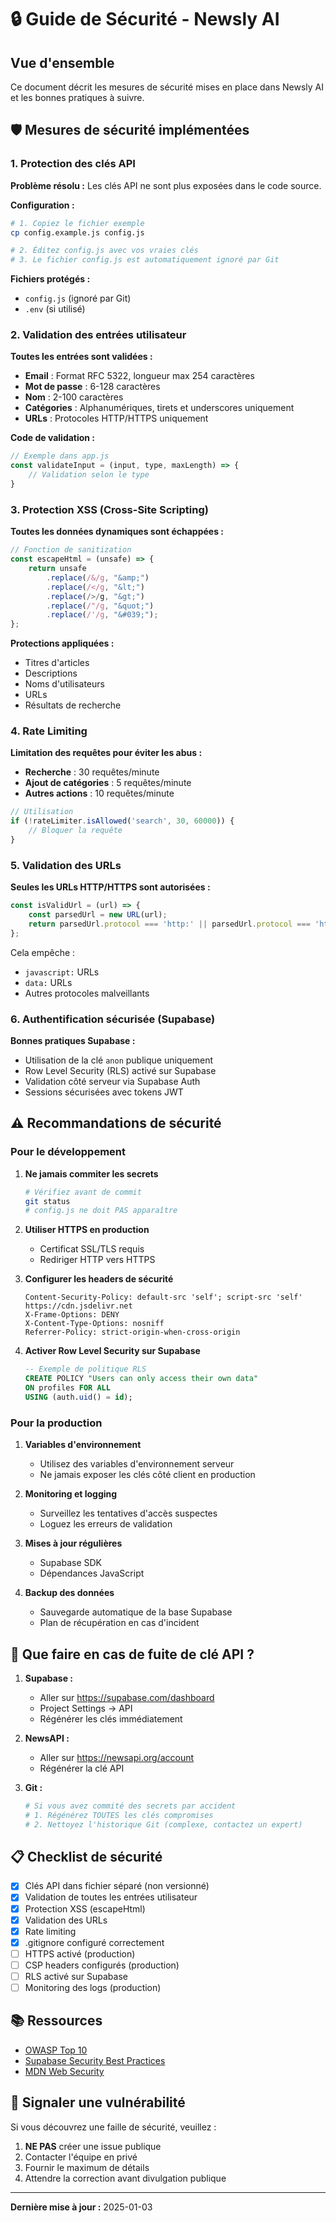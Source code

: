 # 🔒 Guide de Sécurité - Newsly AI

## Vue d'ensemble

Ce document décrit les mesures de sécurité mises en place dans Newsly AI et les bonnes pratiques à suivre.

## 🛡️ Mesures de sécurité implémentées

### 1. Protection des clés API

**Problème résolu :** Les clés API ne sont plus exposées dans le code source.

**Configuration :**
```bash
# 1. Copiez le fichier exemple
cp config.example.js config.js

# 2. Éditez config.js avec vos vraies clés
# 3. Le fichier config.js est automatiquement ignoré par Git
```

**Fichiers protégés :**
- `config.js` (ignoré par Git)
- `.env` (si utilisé)

### 2. Validation des entrées utilisateur

**Toutes les entrées sont validées :**

- **Email** : Format RFC 5322, longueur max 254 caractères
- **Mot de passe** : 6-128 caractères
- **Nom** : 2-100 caractères
- **Catégories** : Alphanumériques, tirets et underscores uniquement
- **URLs** : Protocoles HTTP/HTTPS uniquement

**Code de validation :**
```javascript
// Exemple dans app.js
const validateInput = (input, type, maxLength) => {
    // Validation selon le type
}
```

### 3. Protection XSS (Cross-Site Scripting)

**Toutes les données dynamiques sont échappées :**

```javascript
// Fonction de sanitization
const escapeHtml = (unsafe) => {
    return unsafe
        .replace(/&/g, "&amp;")
        .replace(/</g, "&lt;")
        .replace(/>/g, "&gt;")
        .replace(/"/g, "&quot;")
        .replace(/'/g, "&#039;");
};
```

**Protections appliquées :**
- Titres d'articles
- Descriptions
- Noms d'utilisateurs
- URLs
- Résultats de recherche

### 4. Rate Limiting

**Limitation des requêtes pour éviter les abus :**

- **Recherche** : 30 requêtes/minute
- **Ajout de catégories** : 5 requêtes/minute
- **Autres actions** : 10 requêtes/minute

```javascript
// Utilisation
if (!rateLimiter.isAllowed('search', 30, 60000)) {
    // Bloquer la requête
}
```

### 5. Validation des URLs

**Seules les URLs HTTP/HTTPS sont autorisées :**

```javascript
const isValidUrl = (url) => {
    const parsedUrl = new URL(url);
    return parsedUrl.protocol === 'http:' || parsedUrl.protocol === 'https:';
};
```

Cela empêche :
- `javascript:` URLs
- `data:` URLs
- Autres protocoles malveillants

### 6. Authentification sécurisée (Supabase)

**Bonnes pratiques Supabase :**
- Utilisation de la clé `anon` publique uniquement
- Row Level Security (RLS) activé sur Supabase
- Validation côté serveur via Supabase Auth
- Sessions sécurisées avec tokens JWT

## ⚠️ Recommandations de sécurité

### Pour le développement

1. **Ne jamais commiter les secrets**
   ```bash
   # Vérifiez avant de commit
   git status
   # config.js ne doit PAS apparaître
   ```

2. **Utiliser HTTPS en production**
   - Certificat SSL/TLS requis
   - Rediriger HTTP vers HTTPS

3. **Configurer les headers de sécurité**
   ```
   Content-Security-Policy: default-src 'self'; script-src 'self' https://cdn.jsdelivr.net
   X-Frame-Options: DENY
   X-Content-Type-Options: nosniff
   Referrer-Policy: strict-origin-when-cross-origin
   ```

4. **Activer Row Level Security sur Supabase**
   ```sql
   -- Exemple de politique RLS
   CREATE POLICY "Users can only access their own data"
   ON profiles FOR ALL
   USING (auth.uid() = id);
   ```

### Pour la production

1. **Variables d'environnement**
   - Utilisez des variables d'environnement serveur
   - Ne jamais exposer les clés côté client en production

2. **Monitoring et logging**
   - Surveillez les tentatives d'accès suspectes
   - Loguez les erreurs de validation

3. **Mises à jour régulières**
   - Supabase SDK
   - Dépendances JavaScript

4. **Backup des données**
   - Sauvegarde automatique de la base Supabase
   - Plan de récupération en cas d'incident

## 🚨 Que faire en cas de fuite de clé API ?

1. **Supabase :**
   - Aller sur https://supabase.com/dashboard
   - Project Settings → API
   - Régénérer les clés immédiatement

2. **NewsAPI :**
   - Aller sur https://newsapi.org/account
   - Régénérer la clé API

3. **Git :**
   ```bash
   # Si vous avez commité des secrets par accident
   # 1. Régénérez TOUTES les clés compromises
   # 2. Nettoyez l'historique Git (complexe, contactez un expert)
   ```

## 📋 Checklist de sécurité

- [x] Clés API dans fichier séparé (non versionné)
- [x] Validation de toutes les entrées utilisateur
- [x] Protection XSS (escapeHtml)
- [x] Validation des URLs
- [x] Rate limiting
- [x] .gitignore configuré correctement
- [ ] HTTPS activé (production)
- [ ] CSP headers configurés (production)
- [ ] RLS activé sur Supabase
- [ ] Monitoring des logs (production)

## 📚 Ressources

- [OWASP Top 10](https://owasp.org/www-project-top-ten/)
- [Supabase Security Best Practices](https://supabase.com/docs/guides/auth/row-level-security)
- [MDN Web Security](https://developer.mozilla.org/en-US/docs/Web/Security)

## 🐛 Signaler une vulnérabilité

Si vous découvrez une faille de sécurité, veuillez :

1. **NE PAS** créer une issue publique
2. Contacter l'équipe en privé
3. Fournir le maximum de détails
4. Attendre la correction avant divulgation publique

---

**Dernière mise à jour :** 2025-01-03
